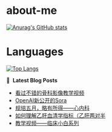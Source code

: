 # about-me
[![Anurag's GitHub stats](https://github-readme-stats.vercel.app/api?username=whitewatercn)](https://github.com/anuraghazra/github-readme-stats)

# Languages
[![Top Langs](https://github-readme-stats.vercel.app/api/top-langs/?username=whitewatercn)](https://github.com/anuraghazra/github-readme-stats)

📕 &nbsp;**Latest Blog Posts**
<!-- BLOG-POST-LIST:START -->
- [看过不错的骨科影像教学视频](https://forum.beginner.center/t/topic/432/2)
- [OpenAI新公开的Sora](https://forum.beginner.center/t/topic/837/1)
- [规培五月，略有所得——心内科](https://forum.beginner.center/t/topic/743/5)
- [如何理解乙肝血清学指标（乙肝两对半](https://forum.beginner.center/t/topic/613/6)
- [教学视频——临床小白系列](https://forum.beginner.center/t/topic/803/1)
<!-- BLOG-POST-LIST:END -->
